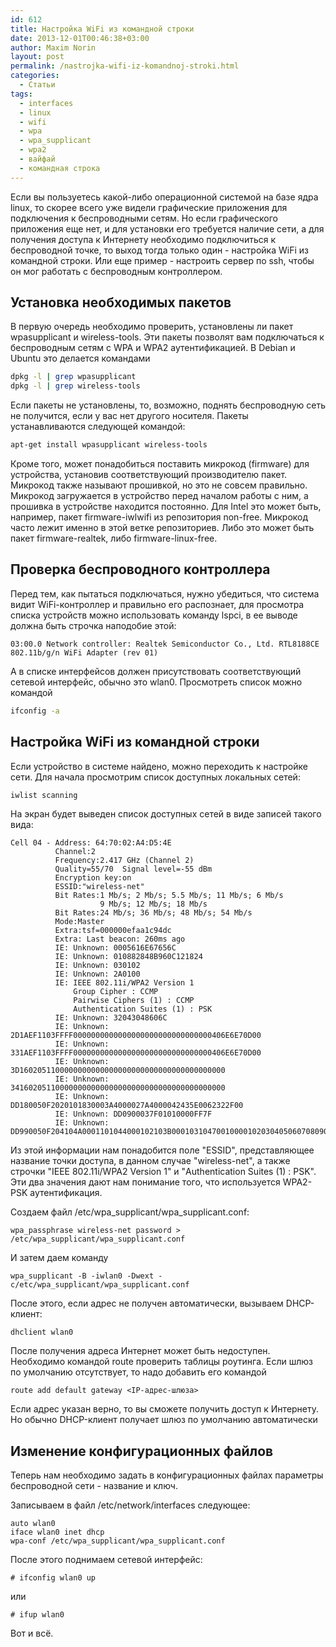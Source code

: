 ```yaml
---
id: 612
title: Настройка WiFi из командной строки
date: 2013-12-01T00:46:38+03:00
author: Maxim Norin
layout: post
permalink: /nastrojka-wifi-iz-komandnoj-stroki.html
categories:
  - Статьи
tags:
  - interfaces
  - linux
  - wifi
  - wpa
  - wpa_supplicant
  - wpa2
  - вайфай
  - командная строка
---
```

Если вы пользуетесь какой-либо операционной системой на базе ядра linux, то скорее всего уже видели графические приложения для подключения к беспроводными сетям. Но если графического приложения еще нет, и для установки его требуется наличие сети, а для получения доступа к Интернету необходимо подключиться к беспроводной точке, то выход тогда только один - настройка WiFi из командной строки. Или еще пример - настроить сервер по ssh, чтобы он мог работать с беспроводным контроллером.
<!--more-->

## Установка необходимых пакетов

В первую очередь необходимо проверить, установлены ли пакет wpasupplicant и wireless-tools. Эти пакеты позволят вам подключаться к беспроводным сетям с WPA и WPA2 аутентификацией. В Debian и Ubuntu это делается командами
```bash
dpkg -l | grep wpasupplicant
dpkg -l | grep wireless-tools
```

Если пакеты не установлены, то, возможно, поднять беспроводную сеть не получится, если у вас нет другого носителя. Пакеты устанавливаются следующей командой:
```bash
apt-get install wpasupplicant wireless-tools
```

Кроме того, может понадобиться поставить микрокод (firmware) для устройства, установив соответствующий производителю пакет. Микрокод также называют прошивкой, но это не совсем правильно. Микрокод загружается в устройство перед началом работы с ним, а прошивка в устройстве находится постоянно. Для Intel это может быть, например, пакет firmware-iwlwifi из репозитория non-free. Микрокод часто лежит именно в этой ветке репозиториев. Либо это может быть пакет firmware-realtek, либо firmware-linux-free.

## Проверка беспроводного контроллера

Перед тем, как пытаться подключаться, нужно убедиться, что система видит WiFi-контроллер и правильно его распознает, для просмотра списка устройств можно использовать команду lspci, в ее выводе должна быть строчка наподобие этой:
```
03:00.0 Network controller: Realtek Semiconductor Co., Ltd. RTL8188CE 802.11b/g/n WiFi Adapter (rev 01)
```

А в списке интерфейсов должен присутствовать соответствующий сетевой интерфейс, обычно это wlan0. Просмотреть список можно командой
```bash
ifconfig -a
```
## Настройка WiFi из командной строки

Если устройство в системе найдено, можно переходить к настройке сети. Для начала просмотрим список доступных локальных сетей:
```bash
iwlist scanning
```

На экран будет выведен список доступных сетей в виде записей такого вида:
```
Cell 04 - Address: 64:70:02:A4:D5:4E
          Channel:2
          Frequency:2.417 GHz (Channel 2)
          Quality=55/70  Signal level=-55 dBm
          Encryption key:on
          ESSID:"wireless-net"
          Bit Rates:1 Mb/s; 2 Mb/s; 5.5 Mb/s; 11 Mb/s; 6 Mb/s
                    9 Mb/s; 12 Mb/s; 18 Mb/s
          Bit Rates:24 Mb/s; 36 Mb/s; 48 Mb/s; 54 Mb/s
          Mode:Master
          Extra:tsf=000000efaa1c94dc
          Extra: Last beacon: 260ms ago
          IE: Unknown: 0005616E67656C
          IE: Unknown: 010882848B960C121824
          IE: Unknown: 030102
          IE: Unknown: 2A0100
          IE: IEEE 802.11i/WPA2 Version 1
              Group Cipher : CCMP
              Pairwise Ciphers (1) : CCMP
              Authentication Suites (1) : PSK
          IE: Unknown: 32043048606C
          IE: Unknown: 2D1AEF1103FFFF0000000000000000000000000000000406E6E70D00
          IE: Unknown: 331AEF1103FFFF0000000000000000000000000000000406E6E70D00
          IE: Unknown: 3D1602051100000000000000000000000000000000000000
          IE: Unknown: 341602051100000000000000000000000000000000000000
          IE: Unknown: DD180050F2020101830003A4000027A4000042435E0062322F00
          IE: Unknown: DD0900037F01010000FF7F
          IE: Unknown:  DD990050F204104A0001101044000102103B00010310470010000102030405060708090A0B0C0D0E0F1021000754502D4C494E4B10230009544C2D57523834314E10240003382E3010420003312E301054000800060050F204000110110019576972656C65737320526F7574657220544C2D57523834314E100800020086103C000101104900140024E26002000101600000020001600100020001
```

Из этой информации нам понадобится поле "ESSID", представляющее название точки доступа, в данном случае "wireless-net", а также строчки "IEEE 802.11i/WPA2 Version 1" и "Authentication Suites (1) : PSK". Эти два значения дают нам понимание того, что используется WPA2-PSK аутентификация.

Создаем файл /etc/wpa_supplicant/wpa_supplicant.conf:
```
wpa_passphrase wireless-net password > /etc/wpa_supplicant/wpa_supplicant.conf
```

И затем даем команду
```
wpa_supplicant -B -iwlan0 -Dwext -c/etc/wpa_supplicant/wpa_supplicant.conf
```

После этого, если адрес не получен автоматически, вызываем DHCP-клиент:
```
dhclient wlan0
```
После получения адреса Интернет может быть недоступен. Необходимо командой route проверить таблицы роутинга. Если шлюз по умолчанию отсутствует, то надо добавить его командой
```
route add default gateway <IP-адрес-шлюза>
```
Если адрес указан верно, то вы сможете получить доступ к Интернету. Но обычно DHCP-клиент получает шлюз по умолчанию автоматически

## Изменение конфигурационных файлов

Теперь нам необходимо задать в конфигурационных файлах параметры беспроводной сети - название и ключ.

Записываем в файл /etc/network/interfaces следующее:
```
auto wlan0
iface wlan0 inet dhcp
wpa-conf /etc/wpa_supplicant/wpa_supplicant.conf
```
После этого поднимаем сетевой интерфейс:
```
# ifconfig wlan0 up
```
или
```
# ifup wlan0
```
Вот и всё.
